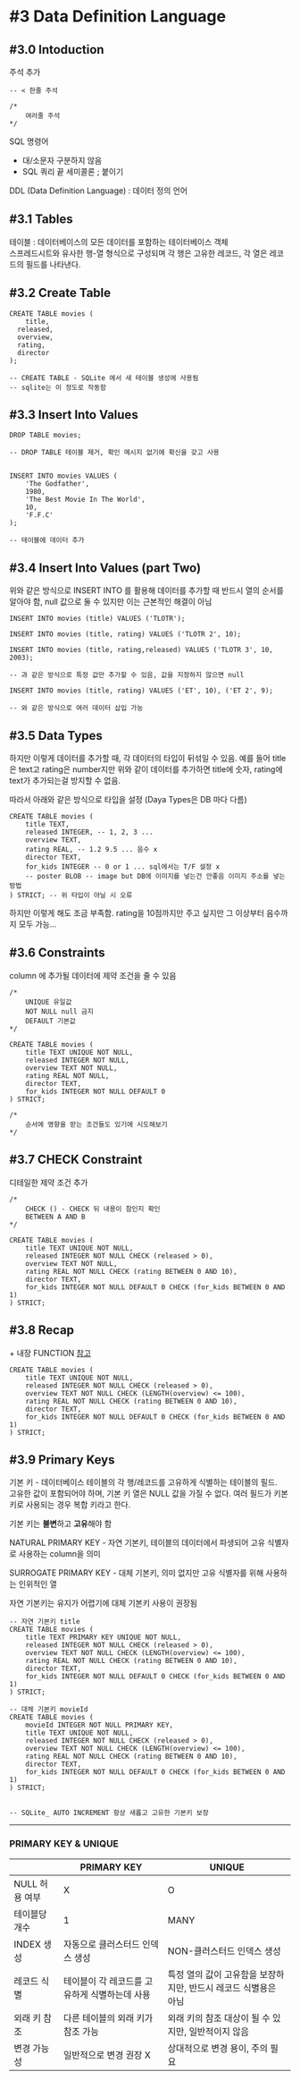 # #3 Data Definition Language

## #3.0 Intoduction

주석 추가

```
-- < 한줄 주석

/*
    여러줄 주석
*/
```



SQL 명령어

* 대/소문자 구분하지 않음
* SQL 쿼리 끝 세미콜론 ; 붙이기



DDL (Data Definition Language) : 데이터 정의 언어



## #3.1 Tables

테이블 : 데이터베이스의 모든 데이터를 포함하는 테이터베이스 객체\
스프레드시트와 유사한 행-열 형식으로 구성되며 각 행은 고유한 레코드, 각 열은 레코드의 필드를 나타낸다.



## #3.2  Create Table

```
CREATE TABLE movies (
	title,
  released,
  overview,
  rating,
  director
);

-- CREATE TABLE - SQLite 에서 새 테이블 생성에 사용됨
-- sqlite는 이 정도로 작동함
```



## #3.3 Insert Into Values

```
DROP TABLE movies;

-- DROP TABLE 테이블 제거, 확인 메시지 없기에 확신을 갖고 사용


INSERT INTO movies VALUES (
    'The Godfather',
    1980,
    'The Best Movie In The World',
    10,
    'F.F.C'
);

-- 테이블에 데이터 추가
```



## #3.4 Insert Into Values (part Two)

위와 같은 방식으로 INSERT INTO 를 활용해 데이터를 추가할 때 반드시 열의 순서를 알아야 함, null 값으로 둘 수 있지만 이는 근본적인 해결이 아님

```
INSERT INTO movies (title) VALUES ('TLOTR');

INSERT INTO movies (title, rating) VALUES ('TLOTR 2', 10);

INSERT INTO movies (title, rating,released) VALUES ('TLOTR 3', 10, 2003);

-- 과 같은 방식으로 특정 값만 추가할 수 있음, 값을 지정하지 않으면 null

INSERT INTO movies (title, rating) VALUES ('ET', 10), ('ET 2', 9);

-- 와 같은 방식으로 여러 데이터 삽입 가능
```



## #3.5 Data Types

하지만 이렇게 데이터를 추가할 때, 각 데이터의 타입이 뒤섞일 수 있음. 예를 들어 title은 text고 rating은 number지만 위와 같이 데이터를 추가하면 title에 숫자, rating에 text가 추가되는걸 방지할 수 없음.

따라서 아래와 같은 방식으로 타입을 설정 (Daya Types은 DB 마다 다름)

```
CREATE TABLE movies (
    title TEXT,
    released INTEGER, -- 1, 2, 3 ...
    overview TEXT,
    rating REAL, -- 1.2 9.5 ... 음수 x
    director TEXT,
    for_kids INTEGER -- 0 or 1 ... sql에서는 T/F 설정 x
    -- poster BLOB -- image but DB에 이미지를 넣는건 안좋음 이미지 주소를 넣는 방법
) STRICT; -- 위 타입이 아닐 시 오류
```

하지만 이렇게 해도 조금 부족함. rating을 10점까지만 주고 싶지만 그 이상부터 음수까지 모두 가능...



## #3.6 Constraints

column 에 추가될 데이터에 제약 조건을 줄 수 있음

```
/*
    UNIQUE 유일값
    NOT NULL null 금지
    DEFAULT 기본값
*/

CREATE TABLE movies (
    title TEXT UNIQUE NOT NULL,
    released INTEGER NOT NULL,
    overview TEXT NOT NULL,
    rating REAL NOT NULL,
    director TEXT,
    for_kids INTEGER NOT NULL DEFAULT 0
) STRICT;

/*
    순서에 영향을 받는 조건들도 있기에 시도해보기
*/
```



## #3.7 CHECK Constraint

디테일한 제약 조건 추가

```
/*
    CHECK () - CHECK 뒤 내용이 참인지 확인
    BETWEEN A AND B
*/

CREATE TABLE movies (
    title TEXT UNIQUE NOT NULL,
    released INTEGER NOT NULL CHECK (released > 0),
    overview TEXT NOT NULL,
    rating REAL NOT NULL CHECK (rating BETWEEN 0 AND 10),
    director TEXT,
    for_kids INTEGER NOT NULL DEFAULT 0 CHECK (for_kids BETWEEN 0 AND 1)
) STRICT;
```



## #3.8 Recap

\+ 내장 FUNCTION [참고](https://sqlite.org/lang\_corefunc.html)

```
CREATE TABLE movies (
    title TEXT UNIQUE NOT NULL,
    released INTEGER NOT NULL CHECK (released > 0),
    overview TEXT NOT NULL CHECK (LENGTH(overview) <= 100),
    rating REAL NOT NULL CHECK (rating BETWEEN 0 AND 10),
    director TEXT,
    for_kids INTEGER NOT NULL DEFAULT 0 CHECK (for_kids BETWEEN 0 AND 1)
) STRICT;
```



## #3.9 Primary Keys

기본 키 - 데이터베이스 테이블의 각 행/레코드를 고유하게 식별하는 테이블의 필드.\
고유한 값이 포함되어야 하며, 기본 키 열은 NULL 값을 가질 수 없다. 여러 필드가 키본 키로 사용되는 경우 복합 키라고 한다.



기본 키는 **불변**하고 **고유**해야 함



NATURAL PRIMARY KEY - 자연 기본키, 테이블의 데이터에서 파생되어 고유 식별자로 사용하는 column을 의미



SURROGATE PRIMARY KEY - 대체 기본키, 의미 없지만 고유 식별자를 위해 사용하는 인위적인 열



자연 기본키는 유지가 어렵기에 대체 기본키 사용이 권장됨



```
-- 자연 기본키 title
CREATE TABLE movies (
    title TEXT PRIMARY KEY UNIQUE NOT NULL,
    released INTEGER NOT NULL CHECK (released > 0),
    overview TEXT NOT NULL CHECK (LENGTH(overview) <= 100),
    rating REAL NOT NULL CHECK (rating BETWEEN 0 AND 10),
    director TEXT,
    for_kids INTEGER NOT NULL DEFAULT 0 CHECK (for_kids BETWEEN 0 AND 1)
) STRICT;

-- 대체 기본키 movieId
CREATE TABLE movies (
    movieId INTEGER NOT NULL PRIMARY KEY,
    title TEXT UNIQUE NOT NULL,
    released INTEGER NOT NULL CHECK (released > 0),
    overview TEXT NOT NULL CHECK (LENGTH(overview) <= 100),
    rating REAL NOT NULL CHECK (rating BETWEEN 0 AND 10),
    director TEXT,
    for_kids INTEGER NOT NULL DEFAULT 0 CHECK (for_kids BETWEEN 0 AND 1)
) STRICT;


-- SQLite_ AUTO INCREMENT 항상 새롭고 고유한 기본키 보장
```



***



### PRIMARY KEY & UNIQUE

|            | PRIMARY KEY               | UNIQUE                               |
| ---------- | ------------------------- | ------------------------------------ |
| NULL 허용 여부 | X                         | O                                    |
| 테이블당 개수    | 1                         | MANY                                 |
| INDEX 생성   | 자동으로 클러스터드 인덱스 생성         | NON-클러스터드 인덱스 생성                     |
| 레코드 식별     | 테이블이 각 레코드를 고유하게 식별하는데 사용 | 특정 열의 값이 고유함을 보장하지만, 반드시 레코드 식별용은 아님 |
| 외래 키 참조    | 다른 테이블의 외래 키가 참조 가능       | 외래 키의 참조 대상이 될 수 있지만, 일반적이지 않음       |
| 변경 가능성     | 일반적으로 변경 권장 X             | 상대적으로 변경 용이, 주의 필요                   |

